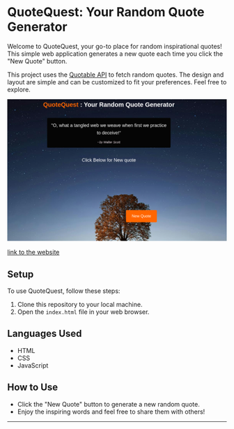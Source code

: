 # QuoteQuest: Your Random Quote Generator

Welcome to QuoteQuest, your go-to place for random inspirational quotes! This simple web application generates a new quote each time you click the "New Quote" button.

This project uses the [Quotable API](https://api.quotable.io/random) to fetch random quotes. The design and layout are simple and can be customized to fit your preferences. Feel free to explore.


![project preview](./preview.png)

[link to the website](https://quote-generator-five-beta.vercel.app/)
## Setup
To use QuoteQuest, follow these steps:
1. Clone this repository to your local machine.
2. Open the `index.html` file in your web browser.

## Languages Used
- HTML
- CSS
- JavaScript

## How to Use
- Click the "New Quote" button to generate a new random quote.
- Enjoy the inspiring words and feel free to share them with others!


---

